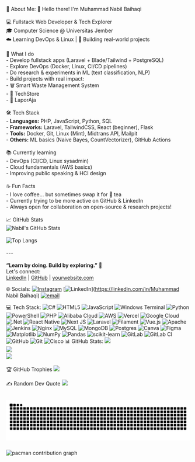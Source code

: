 💫 About Me:
👋 Hello there! I'm Muhammad Nabil Baihaqi<br><br>💻 Fullstack Web Developer & Tech Explorer  <br>🎓 Computer Science @ Universitas Jember  <br>☁️ Learning DevOps & Linux | 🚀 Building real-world projects<br><br>🚀 What I do<br>- Develop fullstack apps (Laravel + Blade/Tailwind + PostgreSQL)<br>- Explore DevOps (Docker, Linux, CI/CD pipelines)<br>- Do research & experiments in ML (text classification, NLP)<br>- Build projects with real impact: <br>  - 🗑️ Smart Waste Management System<br>  - 🛒 TechStore<br>  - 📝 LaporAja<br><br>🛠️ Tech Stack<br>- **Languages:** PHP, JavaScript, Python, SQL<br>- **Frameworks:** Laravel, TailwindCSS, React (beginner), Flask<br>- **Tools:** Docker, Git, Linux (Mint), Midtrans API, Mailpit<br>- **Others:** ML basics (Naive Bayes, CountVectorizer), GitHub Actions<br><br>📚 Currently learning<br>- DevOps (CI/CD, Linux sysadmin)<br>- Cloud fundamentals (AWS basics)<br>- Improving public speaking & HCI design<br><br>☕ Fun Facts<br>- I love coffee... but sometimes swap it for 🍵 tea<br>- Currently trying to be more active on GitHub & LinkedIn<br>- Always open for collaboration on open-source & research projects!<br><br>📈 GitHub Stats<br>![Nabil's GitHub Stats](https://github-readme-stats.vercel.app/api?username=NabilB04&show_icons=true&theme=radical)<br><br>![Top Langs](https://github-readme-stats.vercel.app/api/top-langs/?username=NabilB04&layout=compact&theme=radical)<br><br>---<br><br>**“Learn by doing. Build by exploring.”** 🚀  <br>Let's connect:  <br>[LinkedIn](https://linkedin.com/in/yourprofile) | [GitHub](https://github.com/NabilB04) | [yourwebsite.com](https://yourwebsite.com)<br>


🌐 Socials:
[![Instagram](https://img.shields.io/badge/Instagram-%23E4405F.svg?logo=Instagram&logoColor=white)](https://instagram.com/@nabilhaqii) [![LinkedIn](https://img.shields.io/badge/LinkedIn-%230077B5.svg?logo=linkedin&logoColor=white)](https://linkedin.com/in/Muhammad Nabil Baihaqi) [![email](https://img.shields.io/badge/Email-D14836?logo=gmail&logoColor=white)](mailto:nabilbaihaqi004@gmail.com) 

💻 Tech Stack:
![C#](https://img.shields.io/badge/c%23-%23239120.svg?style=for-the-badge&logo=csharp&logoColor=white) ![HTML5](https://img.shields.io/badge/html5-%23E34F26.svg?style=for-the-badge&logo=html5&logoColor=white) ![JavaScript](https://img.shields.io/badge/javascript-%23323330.svg?style=for-the-badge&logo=javascript&logoColor=%23F7DF1E) ![Windows Terminal](https://img.shields.io/badge/Windows%20Terminal-%234D4D4D.svg?style=for-the-badge&logo=windows-terminal&logoColor=white) ![Python](https://img.shields.io/badge/python-3670A0?style=for-the-badge&logo=python&logoColor=ffdd54) ![PowerShell](https://img.shields.io/badge/PowerShell-%235391FE.svg?style=for-the-badge&logo=powershell&logoColor=white) ![PHP](https://img.shields.io/badge/php-%23777BB4.svg?style=for-the-badge&logo=php&logoColor=white) ![Alibaba Cloud](https://img.shields.io/badge/AlibabaCloud-%23FF6701.svg?style=for-the-badge&logo=alibabacloud&logoColor=white) ![AWS](https://img.shields.io/badge/AWS-%23FF9900.svg?style=for-the-badge&logo=amazon-aws&logoColor=white) ![Vercel](https://img.shields.io/badge/vercel-%23000000.svg?style=for-the-badge&logo=vercel&logoColor=white) ![Google Cloud](https://img.shields.io/badge/GoogleCloud-%234285F4.svg?style=for-the-badge&logo=google-cloud&logoColor=white) ![.Net](https://img.shields.io/badge/.NET-5C2D91?style=for-the-badge&logo=.net&logoColor=white) ![React Native](https://img.shields.io/badge/react_native-%2320232a.svg?style=for-the-badge&logo=react&logoColor=%2361DAFB) ![Next JS](https://img.shields.io/badge/Next-black?style=for-the-badge&logo=next.js&logoColor=white) ![Laravel](https://img.shields.io/badge/laravel-%23FF2D20.svg?style=for-the-badge&logo=laravel&logoColor=white) ![Filament](https://img.shields.io/badge/Filament-FFAA00?style=for-the-badge&logoColor=%23000000) ![Vue.js](https://img.shields.io/badge/vue.js-%2335495e.svg?style=for-the-badge&logo=vuedotjs&logoColor=%234FC08D) ![Apache](https://img.shields.io/badge/apache-%23D42029.svg?style=for-the-badge&logo=apache&logoColor=white) ![Jenkins](https://img.shields.io/badge/jenkins-%232C5263.svg?style=for-the-badge&logo=jenkins&logoColor=white) ![Nginx](https://img.shields.io/badge/nginx-%23009639.svg?style=for-the-badge&logo=nginx&logoColor=white) ![MySQL](https://img.shields.io/badge/mysql-4479A1.svg?style=for-the-badge&logo=mysql&logoColor=white) ![MongoDB](https://img.shields.io/badge/MongoDB-%234ea94b.svg?style=for-the-badge&logo=mongodb&logoColor=white) ![Postgres](https://img.shields.io/badge/postgres-%23316192.svg?style=for-the-badge&logo=postgresql&logoColor=white) ![Canva](https://img.shields.io/badge/Canva-%2300C4CC.svg?style=for-the-badge&logo=Canva&logoColor=white) ![Figma](https://img.shields.io/badge/figma-%23F24E1E.svg?style=for-the-badge&logo=figma&logoColor=white) ![Matplotlib](https://img.shields.io/badge/Matplotlib-%23ffffff.svg?style=for-the-badge&logo=Matplotlib&logoColor=black) ![NumPy](https://img.shields.io/badge/numpy-%23013243.svg?style=for-the-badge&logo=numpy&logoColor=white) ![Pandas](https://img.shields.io/badge/pandas-%23150458.svg?style=for-the-badge&logo=pandas&logoColor=white) ![scikit-learn](https://img.shields.io/badge/scikit--learn-%23F7931E.svg?style=for-the-badge&logo=scikit-learn&logoColor=white) ![GitLab](https://img.shields.io/badge/gitlab-%23181717.svg?style=for-the-badge&logo=gitlab&logoColor=white) ![GitLab CI](https://img.shields.io/badge/gitlab%20CI-%23181717.svg?style=for-the-badge&logo=gitlab&logoColor=white) ![GitHub](https://img.shields.io/badge/github-%23121011.svg?style=for-the-badge&logo=github&logoColor=white) ![Git](https://img.shields.io/badge/git-%23F05033.svg?style=for-the-badge&logo=git&logoColor=white) ![Cisco](https://img.shields.io/badge/cisco-%23049fd9.svg?style=for-the-badge&logo=cisco&logoColor=black)
📊 GitHub Stats:
![](https://github-readme-stats.vercel.app/api?username=NabilB04&theme=dark&hide_border=false&include_all_commits=true&count_private=false)<br/>
![](https://nirzak-streak-stats.vercel.app/?user=NabilB04&theme=dark&hide_border=false)<br/>
![](https://github-readme-stats.vercel.app/api/top-langs/?username=NabilB04&theme=dark&hide_border=false&include_all_commits=true&count_private=false&layout=compact)

🏆 GitHub Trophies
![](https://github-profile-trophy.vercel.app/?username=NabilB04&theme=radical&no-frame=false&no-bg=false&margin-w=4)

✍️ Random Dev Quote
![](https://quotes-github-readme.vercel.app/api?type=horizontal&theme=dark)

<!-- Proudly created with GPRM ( https://gprm.itsvg.in ) -->
<br clear="both">

<img src="https://raw.githubusercontent.com/NabilB04/NabilB04/output/snake.svg" alt="Snake animation" />

###

<picture>
  <source media="(prefers-color-scheme: dark)" srcset="https://raw.githubusercontent.com/NabilB04/NabilB04/output/pacman-contribution-graph-dark.svg">
  <source media="(prefers-color-scheme: light)" srcset="https://raw.githubusercontent.com/NabilB04/NabilB04/output/pacman-contribution-graph.svg">
  <img alt="pacman contribution graph" src="https://raw.githubusercontent.com/NabilB04/NabilB04/output/pacman-contribution-graph.svg">
</picture>

###
